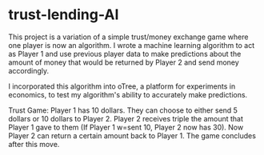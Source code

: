 # trust-lending-AI

This project is a variation of a simple trust/money exchange game where one player is now an algorithm. I wrote a machine learning algorithm to act as Player 1 and use previous player data to make predictions about the amount of money that would be returned by Player 2 and send money accordingly.

I incorporated this algorithm into oTree, a platform for experiments in economics, to test my algorithm's ability to accurately make predictions. 

Trust Game:
Player 1 has 10 dollars. They can choose to either send 5 dollars or 10 dollars to Player 2. Player 2 receives triple the amount that Player 1 gave to them (If Player 1 w=sent 10, Player 2 now has 30). Now Player 2 can return a certain amount back to Player 1. The game concludes after this move.
